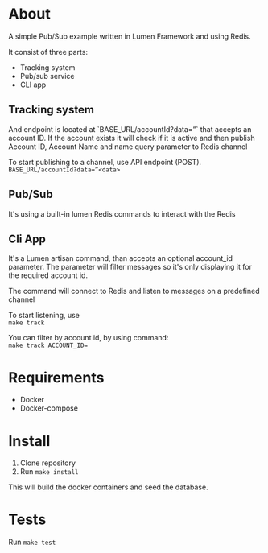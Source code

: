 # About
A simple Pub/Sub example written in Lumen Framework and using Redis.

It consist of three parts:
  - Tracking system
  - Pub/sub service
  - CLI app

## Tracking system
<p>And endpoint is located at `BASE_URL/accountId?data=”<data>` that accepts an account ID. If the account exists it will check if it is active and then publish Account ID, Account Name and name query parameter to Redis channel</p>

To start publishing to a channel, use API endpoint (POST).
`BASE_URL/accountId?data=”<data>`

## Pub/Sub
<p>It's using a built-in lumen Redis commands to interact with the Redis</p>

## Cli App
<p>It's a Lumen artisan command, than accepts an optional account_id parameter. The parameter will filter messages so it's only displaying it for the required account id.</p>
<p> The command will connect to Redis and listen to messages on a predefined channel</p>

To start listening, use <br>
`make track`

You can filter by account id, by using command: <br>
`make track ACCOUNT_ID=`

# Requirements
 - Docker
 - Docker-compose

# Install

1. Clone repository
2. Run `make install`

This will build the docker containers and seed the database.

# Tests
Run `make test`

